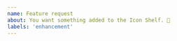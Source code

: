 ```yaml
---
name: Feature request
about: You want something added to the Icon Shelf. 🎉
labels: 'enhancement'
---
```

